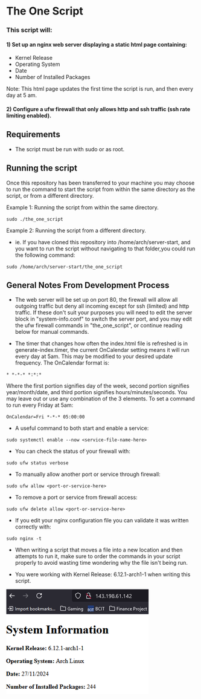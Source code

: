 # The One Script
### This script will: 
#### 1) Set up an nginx web server displaying a static html page containing:

- Kernel Release
- Operating System
- Date
- Number of Installed Packages

Note: This html page updates the first time the script is run, and then every day at 5 am.


#### 2) Configure a ufw firewall that only allows http and ssh traffic (ssh rate limiting enabled).

## Requirements
* The script must be run with sudo or as root.


## Running the script
Once this repository has been transferred to your machine you may choose to run the command to start the script from within the same directory as the script, or from a different directory.

Example 1: Running the script from within the same directory.
```
sudo ./the_one_script
```

Example 2: Running the script from a different directory.
- ie. If you have cloned this repository into /home/arch/server-start, and you want to run the script without navigating to that folder,you could run the following command:
```
sudo /home/arch/server-start/the_one_script
```



## General Notes From Development Process

* The web server will be set up on port 80, the firewall will allow all outgoing traffic but deny all incoming except for ssh (limited) and http traffic. If these don't suit your purposes you will need to edit the server block in "system-info.conf" to switch the server port, and you may edit the ufw firewall commands in "the_one_script", or continue reading below for manual commands.

* The timer that changes how often the index.html file is refreshed is in generate-index.timer, the current OnCalendar setting means it will run every day at 5am. This may be modified to your desired update frequency.
The OnCalendar format is:
```
* *-*-* *:*:*
```
Where the first portion signifies day of the week, second portion signifies year/month/date, and third portion signifies hours/minutes/seconds.
You may leave out or use any combination of the 3 elements.
To set a command to run every Friday at 5am:
```
OnCalendar=Fri *-*-* 05:00:00
```

* A useful command to both start and enable a service:
```
sudo systemctl enable --now <service-file-name-here>
```

* You can check the status of your firewall with:
```
sudo ufw status verbose
```

* To manually allow another port or service through firewall:
```
sudo ufw allow <port-or-service-here>
```

* To remove a port or service from firewall access:
```
sudo ufw delete allow <port-or-service-here>
```

* If you edit your nginx configuration file you can validate it was written correctly with:
```
sudo nginx -t
```

* When writing a script that moves a file into a new location and then attempts to run it, make sure to order the commands in your script properly to avoid wasting time wondering why the file isn't being run.

* You were working with Kernel Release: 6.12.1-arch1-1 when writing this script.

![Great Success!](./Assets/great-success.png)
